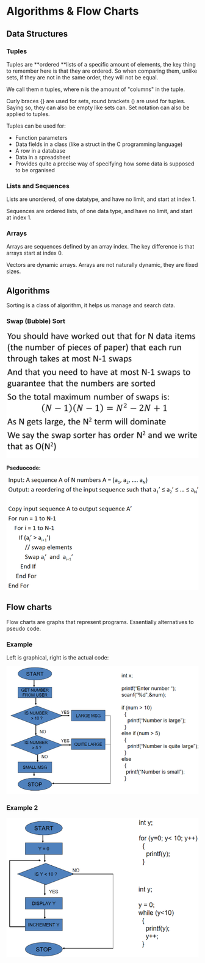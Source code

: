 # Algorithms & Flow Charts

## Data Structures

### Tuples

Tuples are **ordered **lists of a specific amount of elements, the key thing to remember here is that they are ordered. So when comparing them, unlike sets, if they are not in the same order, they will not be equal.

We call them n tuples, where n is the amount of "columns" in the tuple.

Curly braces {} are used for sets, round brackets () are used for tuples. Saying so, they can also be empty like sets can. Set notation can also be applied to tuples.

Tuples can be used for:

* Function parameters
* Data fields in a class (like a struct in the C programming language)
* A row in a database
* Data in a spreadsheet
* Provides quite a precise way of specifying how some data is supposed to be organised

### Lists and Sequences

Lists are unordered, of one datatype, and have no limit, and start at index 1.

Sequences are ordered lists, of one data type, and have no limit, and start at index 1.

### Arrays

Arrays are sequences defined by an array index. The key difference is that arrays start at index 0. 

Vectors are dynamic arrays. Arrays are not naturally dynamic, they are fixed sizes.

## Algorithms

Sorting is a class of algorithm, it helps us manage and search data.

### Swap (Bubble) Sort

![](<../../../../../.gitbook/assets/image (170).png>)

**Pseduocode:**

![](<../../../../../.gitbook/assets/image (174).png>)

## Flow charts

Flow charts are graphs that represent programs. Essentially alternatives to pseudo code.

### Example

Left is graphical, right is the actual code:

![](<../../../../../.gitbook/assets/image (186).png>)

### Example 2

![](<../../../../../.gitbook/assets/image (162).png>)

